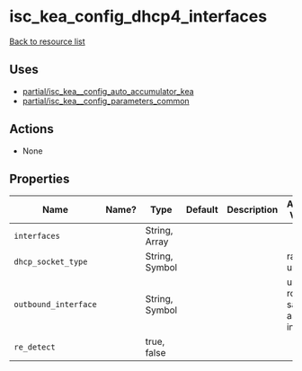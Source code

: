 # isc_kea_config_dhcp4_interfaces

[Back to resource list](README.md#resources)

## Uses

- [partial/isc_kea__config_auto_accumulator_kea](partial/isc_kea__config_auto_accumulator_kea.md)
- [partial/isc_kea__config_parameters_common](partial/isc_kea__config_parameters_common.md)

## Actions

- None

## Properties

| Name                 | Name? | Type           | Default | Description | Allowed Values               |
| -------------------- | ----- | -------------- | ------- | ----------- | ---------------------------- |
| `interfaces`         |       | String, Array  |         |             |                              |
| `dhcp_socket_type`   |       | String, Symbol |         |             | raw, udp                     |
| `outbound_interface` |       | String, Symbol |         |             | use-routing, same-as-inbound |
| `re_detect`          |       | true, false    |         |             |                              |
